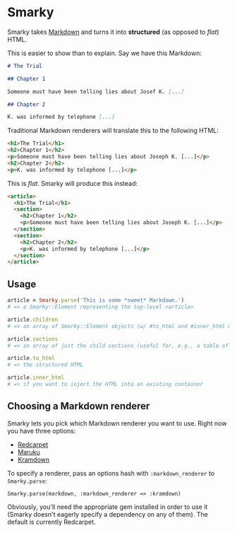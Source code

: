 Smarky
======

Smarky takes [Markdown](http://daringfireball.net/projects/markdown/) and turns it into **structured** (as opposed to *flat*) HTML.

This is easier to show than to explain. Say we have this Markdown:

```markdown
# The Trial

## Chapter 1

Someone must have been telling lies about Josef K. [...]

## Chapter 2

K. was informed by telephone [...]
```

Traditional Markdown renderers will translate this to the following HTML:

```html
<h1>The Trial</h1>
<h2>Chapter 1</h2>
<p>Someone must have been telling lies about Joseph K. [...]</p>
<h2>Chapter 2</h2>
<p>K. was informed by telephone [...]</p>
```

This is *flat*. Smarky will produce this instead:

```html
<article>
  <h1>The Trial</h1>
  <section>
    <h2>Chapter 1</h2>
    <p>Someone must have been telling lies about Joseph K. [...]</p>
  </section>
  <section>
    <h2>Chapter 2</h2>
    <p>K. was informed by telephone [...]</p>
  </section>
</article>
```

Usage
-----

```ruby
article = Smarky.parse('This is some *sweet* Markdown.')
# => a Smarky::Element representing the top-level <article>

article.children
# => an array of Smarky::Element objects (w/ #to_html and #inner_html methods)

article.sections
# => an array of just the child sections (useful for, e.g., a table of contents)

article.to_html
# => the structured HTML

article.inner_html
# => if you want to inject the HTML into an existing container
```

Choosing a Markdown renderer
----------------------------

Smarky lets you pick which Markdown renderer you want to use. Right now you have three options:

- [Redcarpet](https://github.com/vmg/redcarpet)
- [Maruku](https://github.com/bhollis/maruku)
- [Kramdown](https://github.com/gettalong/kramdown)

To specify a renderer, pass an options hash with `:markdown_renderer` to `Smarky.parse`:

    Smarky.parse(markdown, :markdown_renderer => :kramdown)

Obviously, you'll need the appropriate gem installed in order to use it (Smarky doesn't eagerly specify a dependency on any of them). The default is currently Redcarpet.
